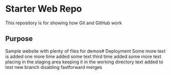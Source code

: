 # Starter Web Repo

This repository is for showing how Git and GitHub work

## Purpose

Sample website with plenty of files for demos# Deployment
Some more text is added
one more time added some text
third time added some more text
placing in the staging area
keeping it in the working directory
text added to test new branch
disabling fastforward merges
